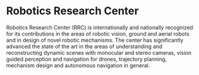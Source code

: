 # Robotics Research Center

Robotics Research Center (RRC) is internationally and nationally recognized for its contributions in the areas of robotic vision, ground and aerial robots and in design of novel robotic mechanisms. The center has significantly advanced the state of the art in the areas of understanding and reconstructing dynamic scenes with monocular and stereo cameras, vision guided perception and navigation for drones, trajectory planning, mechanism design and autonomous navigation in general.

